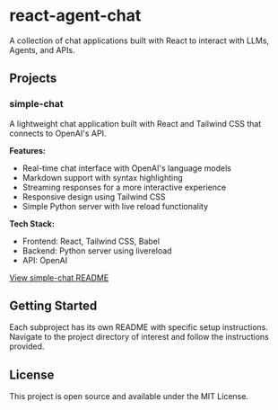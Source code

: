 # react-agent-chat

A collection of chat applications built with React to interact with LLMs, Agents, and APIs.

## Projects

### simple-chat

A lightweight chat application built with React and Tailwind CSS that connects to OpenAI's API.

**Features:**
- Real-time chat interface with OpenAI's language models
- Markdown support with syntax highlighting
- Streaming responses for a more interactive experience
- Responsive design using Tailwind CSS
- Simple Python server with live reload functionality

**Tech Stack:**
- Frontend: React, Tailwind CSS, Babel
- Backend: Python server using livereload
- API: OpenAI

[View simple-chat README](./simple-chat/README.md)

## Getting Started

Each subproject has its own README with specific setup instructions. Navigate to the project directory of interest and follow the instructions provided.

## License

This project is open source and available under the MIT License.
